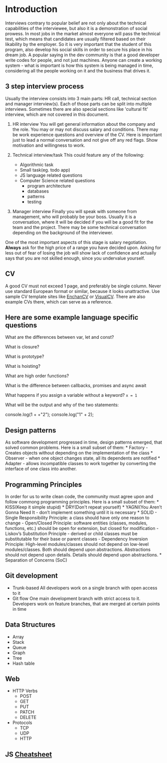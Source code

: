 # Introduction

Interviews contrary to popular belief are not only about the technical capabilities
of the interviewee, but also it is a demonstration of social prowess. In most jobs
in the market almost everyone will pass the technical test, which means that
candidates are usually filtered based on their likability by the employer. So it is very
important that the student of this program, also develop his social skills in
order to secure his place in his dream job. A popular saying in the dev
community is that a good developer write codes for people, and not just
machines. Anyone can create a working system - what is important is how this
system is being managed in time, considering all the people working on it and
the business that drives it.

## 3 step interview process
Usually the interview consists into 3 main parts: HR call, technical section and
manager interview(s). Each of those parts can be split into multiple
interviews. Sometimes there are also special sections like 'cultural fit'
interview, which are not covered in this document.

1. HR interview
You will get general information about the company and the role. You may or
may not discuss salary and conditions. There may be work experience
questions and overview of the CV.
Here is important just to lead a normal conversation and not give off any
red flags. Show motivation and willingness to work.

2. Technical interview/task
This could feature any of the following:
   - Algorithmic task
   - Small task(eg. todo app)
   - JS language related questions
   - Computer Science related questions
     * program architecture
     * databases
     * patterns
     * testing

3. Manager interview
Finally you will speak with someone from management, who will probably be your
boss. Usually it is a conversation, where it will be decided if you will be a
good fit for the team and the project. There may be some technical conversation
depending on the background of the interviewer.

One of the most important aspects of this stage is salary
negotiation. **Always** ask for the high price of a range you have decided
upon. Asking for less out of fear of losing the job will show lack of confidence
and actually says that you are not skilled enough, since you undervalue
yourself.

## CV
A good CV must not exceed 1 page, and preferably be single column.
Never use standard European format or similar, because it looks unattractive.
Use sample CV template sites like [EnchanCV][enchancv] or
[VisualCV][visualcv]. There are also example CVs there, which can serve as a
reference.

## Here are some example language specific questions
What are the differences between var, let and const?

What is closure?

What is prototype?

What is hoisting?

What are high order functions?

What is the difference between callbacks, promises and async await

What happens if you assign a variable without a keyword? `x = 1`

What will be the output and why of the two statements:

console.log(1 + +"2");
console.log("1" +  2);

## Design patterns
As software development progressed in time, design patterns emerged, that
solved common problems. Here is a small subset of them:
    * Factory - Creates objects without depending on the implementation of the class
    * Observer - when one object changes state, all its dependents are notified
    * Adapter - allows incompatible classes to work together by converting the
interface of one class into another.

## Programming Principles
In order for us to write clean code, the community must agree upon and follow
commong programming principles. Here is a small subset of them:
    * KISS(Keep it simple stupid)
    * DRY(Don't repeat yourself)
    * YAGNI(You Aren’t Gonna Need It - don’t implement something until it is necessary
    * SOLID
      - Single Responsibility Principle: a class should have only one reason to change
      - Open/Closed Principle: software entities (classes, modules, functions, etc.)
      should be open for extension, but closed for modification
      - Liskov’s Substitution Principle - derived or child classes must be
      substitutable for their base or parent classes
      - Dependency Inversion Principle: High-level modules/classes should not
      depend on low-level modules/classes. Both should depend upon abstractions.
      Abstractions should not depend upon details. Details should depend upon abstractions.
    * Separation of Concerns (SoC)

## Git development
* Trunk-based
  All developers work on a single branch with open access to it
* Git flow
  One main development branch with strict access to it. Developers work on feature
  branches, that are merged at certain points in time

## Data Structures
* Array
* Stack
* Queue
* Graph
* Tree
* Hash table

## Web
* HTTP Verbs
  - POST
  - GET
  - PUT
  - PATCH
  - DELETE
* Protocols
  - TCP
  - UDP
  - HTTP

## JS [Cheatsheet][cheatsheet]

[enchancv]: https://enhancv.com/
[visualcv]: https://www.visualcv.com/
[cheatsheet]: https://www.cyanhall.com/posts/notes/8.javascript-cheatsheet/
